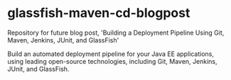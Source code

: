glassfish-maven-cd-blogpost
===========================

Repository for future blog post, 'Building a Deployment Pipeline Using Git, Maven, Jenkins, JUnit, and GlassFish'

Build an automated deployment pipeline for your Java EE applications, using leading open-source technologies, including Git, Maven, Jenkins, JUnit, and GlassFish.
